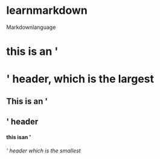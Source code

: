 # learnmarkdown
Markdownlanguage

# this is an '<h1>' header, which is the largest
## This is an '<h2>' header 
  #### this isan '<h6>' header which is the smallest
